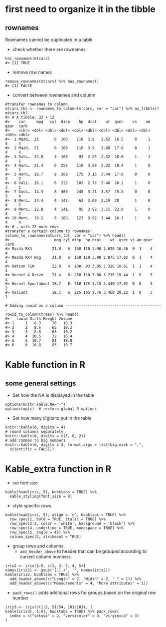 # first need to organize it in the tibble
## rownames 
Rownames cannot be duplicated in a table
- check whether there are rownames
```{r}
has_rownames(mtcars)
#> [1] TRUE
```
- remove row names
```{r}
remove_rownames(mtcars) %>% has_rownames()
#> [1] FALSE
```
- convert between rownames and column
```{r}
#transfer rownames to column
mtcars_tbl <- rownames_to_column(mtcars, var = "car") %>% as_tibble()
mtcars_tbl
#> # A tibble: 32 × 12
#>    car     mpg   cyl  disp    hp  drat    wt  qsec    vs    am  gear  carb
#>    <chr> <dbl> <dbl> <dbl> <dbl> <dbl> <dbl> <dbl> <dbl> <dbl> <dbl> <dbl>
#>  1 Mazd…  21       6  160    110  3.9   2.62  16.5     0     1     4     4
#>  2 Mazd…  21       6  160    110  3.9   2.88  17.0     0     1     4     4
#>  3 Dats…  22.8     4  108     93  3.85  2.32  18.6     1     1     4     1
#>  4 Horn…  21.4     6  258    110  3.08  3.22  19.4     1     0     3     1
#>  5 Horn…  18.7     8  360    175  3.15  3.44  17.0     0     0     3     2
#>  6 Vali…  18.1     6  225    105  2.76  3.46  20.2     1     0     3     1
#>  7 Dust…  14.3     8  360    245  3.21  3.57  15.8     0     0     3     4
#>  8 Merc…  24.4     4  147.    62  3.69  3.19  20       1     0     4     2
#>  9 Merc…  22.8     4  141.    95  3.92  3.15  22.9     1     0     4     2
#> 10 Merc…  19.2     6  168.   123  3.92  3.44  18.3     1     0     4     4
#> # … with 22 more rows
#transfer a certain column to rownames
column_to_rownames(mtcars_tbl, var = "car") %>% head()
#>                    mpg cyl disp  hp drat    wt  qsec vs am gear carb
#> Mazda RX4         21.0   6  160 110 3.90 2.620 16.46  0  1    4    4
#> Mazda RX4 Wag     21.0   6  160 110 3.90 2.875 17.02  0  1    4    4
#> Datsun 710        22.8   4  108  93 3.85 2.320 18.61  1  1    4    1
#> Hornet 4 Drive    21.4   6  258 110 3.08 3.215 19.44  1  0    3    1
#> Hornet Sportabout 18.7   8  360 175 3.15 3.440 17.02  0  0    3    2
#> Valiant           18.1   6  225 105 2.76 3.460 20.22  1  0    3    1

# Adding rowid as a column --------------------------------------------
rowid_to_column(trees) %>% head()
#>   rowid Girth Height Volume
#> 1     1   8.3     70   10.3
#> 2     2   8.6     65   10.3
#> 3     3   8.8     63   10.2
#> 4     4  10.5     72   16.4
#> 5     5  10.7     81   18.8
#> 6     6  10.8     83   19.7

```

# Kable function in R
## some general settings 
- Set how the NA is displayed in the table
```{r}
options(knitr.kable.NA="-")
options(opts)  # restore global R options
```

- Set how many digits to put in the table
```{r}
knitr::kable(d, digits = 4)
# round columns separately
knitr::kable(d, digits = c(5, 0, 2))
# add commas to big numbers
knitr::kable(d, digits = 3, format.args = list(big.mark = ",",
  scientific = FALSE))
```

# Kable_extra function in R
- set font size
```{r}
kable(head(iris, 5), booktabs = TRUE) %>%
  kable_styling(font_size = 8)
```
- style specific rows
```{r}
kable(head(iris, 5), align = 'c', booktabs = TRUE) %>%
  row_spec(1, bold = TRUE, italic = TRUE) %>% 
  row_spec(2:3, color = 'white', background = 'black') %>%
  row_spec(4, underline = TRUE, monospace = TRUE) %>% 
  row_spec(5, angle = 45) %>% 
  column_spec(5, strikeout = TRUE)
```
- group rows and columns.
  - `add_header_above` to header that can be grouped according to current column numbers
```{r}
iris2 <- iris[1:5, c(1, 3, 2, 4, 5)]
names(iris2) <- gsub('[.].+', '', names(iris2))
kable(iris2, booktabs = TRUE) %>%
  add_header_above(c("Length" = 2, "Width" = 2, " " = 1)) %>% 
  add_header_above(c("Measurements" = 4, "More attributes" = 1))
```
  - `pack_rows()` adds additonal rows for groups based on the original row number
```{r}
iris3 <- iris[c(1:2, 51:54, 101:103), ]
kable(iris3[, 1:4], booktabs = TRUE) %>% pack_rows(
  index = c("setosa" = 2, "versicolor" = 4, "virginica" = 3)
)
```
